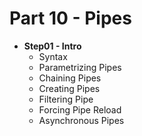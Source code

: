 # Part 10 - Pipes


- **Step01 - Intro**
  - Syntax
  - Parametrizing Pipes
  - Chaining Pipes
  - Creating Pipes
  - Filtering Pipe
  - Forcing Pipe Reload
  - Asynchronous Pipes



